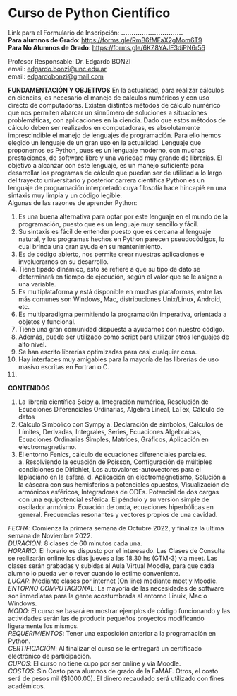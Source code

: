 
# Curso de Python Científico

Link para el Formulario de Inscripción: **..............................**  
**Para alumnos de Grado**: https://forms.gle/RmB6fMFaX2gMom6T9  
**Para No Alumnos de Grado**: https://forms.gle/6KZ8YAJE3diPN6r56  

Profesor Responsable: Dr. Edgardo BONZI  
email: edgardo.bonzi@unc.edu.ar  
email: edgardobonzi@gmail.com

**FUNDAMENTACIÓN Y OBJETIVOS**
En la actualidad, para realizar cálculos en ciencias, es necesario el manejo de cálculos numéricos y con uso directo de computadoras.
Existen distintos métodos de cálculo numérico que nos permiten abarcar un sinnúmero de soluciones a situaciones problemáticas, con aplicaciones en la ciencia. Dado que estos métodos de cálculo deben ser realizados en computadoras, es absolutamente imprescindible el manejo de lenguajes de programación. Para ello hemos elegido un lenguaje de un gran uso en la actualidad. Lenguaje que proponemos es Python, pues es un lenguaje moderno, con muchas
prestaciones, de software libre y una variedad muy grande de librerías. El objetivo a alcanzar con este lenguaje, es un manejo suficiente para desarrollar los programas de cálculo que puedan ser de utilidad a lo largo del trayecto universitario y posterior carrera científica Python es un lenguaje de programación interpretado cuya filosofía hace hincapié en una sintaxis muy limpia y un código legible.  
Algunas de las razones de aprender Python:
1. Es una buena alternativa para optar por este lenguaje en el mundo de la programación, puesto que es un lenguaje muy sencillo y fácil.  
2. Su sintaxis es fácil de entender puesto que es cercana al lenguaje natural, y los programas hechos en Python parecen pseudocódigos, lo cual brinda una gran ayuda en su mantenimiento.  
3. Es de código abierto, nos permite crear nuestras aplicaciones e involucrarnos en su desarrollo.   
4. Tiene tipado dinámico, esto se refiere a que su tipo de dato se determinará en tiempo de ejecución, según el valor que se le asigne a una variable.  
5. Es multiplataforma y está disponible en muchas plataformas, entre las más comunes son Windows, Mac, distribuciones Unix/Linux, Android, etc.  
6. Es multiparadigma permitiendo la programación imperativa, orientada a objetos y funcional.  
7. Tiene una gran comunidad dispuesta a ayudarnos con nuestro código.   
8. Además, puede ser utilizado como script para utilizar otros lenguajes de alto nivel.  
9. Se han escrito librerías optimizadas para casi cualquier cosa.  
10. Hay interfaces muy amigables para la mayoría de las librerías de uso masivo escritas en Fortran o C.  
11. 
**CONTENIDOS**
1. La librería científica Scipy
a. Integración numérica, Resolución de Ecuaciones Diferenciales Ordinarias, Algebra Lineal, LaTex, Cálculo de datos
2. Cálculo Simbólico con Sympy
a. Declaración de símbolos, Cálculos de Límites, Derivadas, Integrales, Series, Ecuaciones Algebraicas, Ecuaciones Ordinarias Simples, Matrices, Gráficos, Aplicación en electromagnetismo.  
3. El entorno Fenics, cálculo de ecuaciones diferenciales parciales.  
a. Resolviendo la ecuación de Poisson, Configuración de múltiples condiciones de Dirichlet, Los autovalores-autovectores para el laplaciano en la esfera.
d. Aplicación en electromagnetismo, Solución a la cáscara con sus hemisferios a potenciales opuestos, Visualización de armónicos esféricos, Integradores de ODEs. Potencial de dos cargas con una equipotencial esférica. El péndulo y su versión simple de oscilador armónico. Ecuación de onda, ecuaciones hiperbólicas en general. Frecuencias resonantes y vectores propios de una cavidad.

*FECHA*: Comienza la primera semana de Octubre 2022, y finaliza la ultima semana de Noviembre 2022.  
*DURACIÓN*: 8 clases de 60 minutos cada una.  
*HORARIO*: El horario es dispusto por el interesado. Las Clases de Consulta se realizarán online los dias jueves a las 18.30 hs (GTM-3) via meet. Las clases serán grabadas y subidas al Aula Virtual Moodle, para que cada alumno lo pueda ver o rever cuando lo estime conveniente.   
*LUGAR*: Mediante clases por internet (On line) mediante meet y Moodle.  
*ENTORNO COMPUTACIONAL*: La mayoría de las necesidades de software son inmediatas para la gente acostumbrada al entorno Linuix, Mac o Windows.  
*MODO*: El curso se basará en mostrar ejemplos de código funcionando y las actividades serán las de producir pequeños proyectos modificando ligeramente los mismos.  
*REQUERIMIENTOS*: Tener una exposición anterior a la programación en Python.  
*CERTIFICACIÓN*: Al finalizar el curso se le entregará un certificado electrónico de participación.  
*CUPOS*: El curso no tiene cupo por ser online y via Moodle.  
*COSTOS*: Sin Costo para alumnos de grado de la FaMAF. Otros, el costo será de pesos mil ($1000.00). El dinero recaudado será utilizado con fines académicos.
